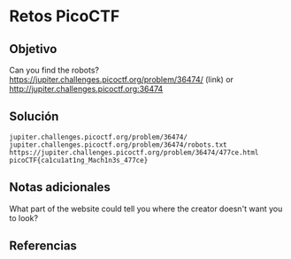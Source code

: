 # Retos PicoCTF


## Objetivo 

Can you find the robots? https://jupiter.challenges.picoctf.org/problem/36474/ (link) or http://jupiter.challenges.picoctf.org:36474
## Solución 

```
jupiter.challenges.picoctf.org/problem/36474/
jupiter.challenges.picoctf.org/problem/36474/robots.txt
https://jupiter.challenges.picoctf.org/problem/36474/477ce.html
picoCTF{ca1cu1at1ng_Mach1n3s_477ce}

```

## Notas adicionales 
What part of the website could tell you where the creator doesn't want you to look?
## Referencias 
